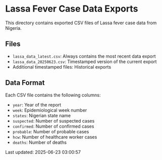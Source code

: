 # Lassa Fever Case Data Exports

This directory contains exported CSV files of Lassa fever case data from Nigeria.

## Files

- `lassa_data_latest.csv`: Always contains the most recent data export
- `lassa_data_20250623.csv`: Timestamped version of the current export
- Additional timestamped files: Historical exports

## Data Format

Each CSV file contains the following columns:
- `year`: Year of the report
- `week`: Epidemiological week number
- `states`: Nigerian state name
- `suspected`: Number of suspected cases
- `confirmed`: Number of confirmed cases
- `probable`: Number of probable cases
- `hcw`: Number of healthcare worker cases
- `deaths`: Number of deaths

Last updated: 2025-06-23 03:00:57
